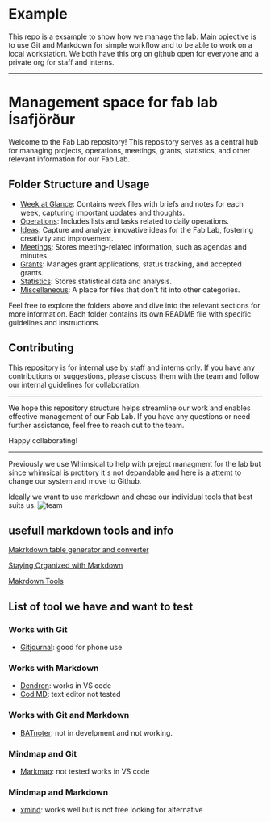 # Example

This repo is a exsample to show how we manage the lab. Main opjective is to use Git and Markdown for simple workflow and to be able to work on a local workstation.
We both have this org on github open for everyone and a private org for staff and interns.

---

# Management space for fab lab Ísafjörður

Welcome to the Fab Lab repository! This repository serves as a central hub for managing projects, operations, meetings, grants, statistics, and other relevant information for our Fab Lab.

## Folder Structure and Usage

- [Week at Glance](./week_at_glance/week_27_2023.md): Contains week files with briefs and notes for each week, capturing important updates and thoughts.
- [Operations](./operations/): Includes lists and tasks related to daily operations.
- [Ideas](./ideas/): Capture and analyze innovative ideas for the Fab Lab, fostering creativity and improvement.
- [Meetings](./meetings/): Stores meeting-related information, such as agendas and minutes.
- [Grants](./grants/): Manages grant applications, status tracking, and accepted grants.
- [Statistics](./statistics/): Stores statistical data and analysis.
- [Miscellaneous](./miscellaneous/): A place for files that don't fit into other categories.


Feel free to explore the folders above and dive into the relevant sections for more information. Each folder contains its own README file with specific guidelines and instructions.

<!--
 ## Usage

- **Week at Glance**: Add briefs and notes for each week, capturing important updates and thoughts.
- **Operations**: Maintain lists and tasks related to daily operations, ensuring smooth functioning of the Fab Lab.
- **Meetings**: Record agendas, minutes, and supporting documents for effective meeting management.
- **Grants**: Manage grant applications, track their status, and store documentation related to accepted grants.
- **Statistics**: Analyze and store statistical data to gain insights into various aspects of the Fab Lab.
- **Miscellaneous**: Store temporary files, ad-hoc notes, or other miscellaneous items that don't fit into other categories.

Please refer to the respective README files within each folder for detailed instructions and guidelines.
-->
## Contributing

This repository is for internal use by staff and interns only. If you have any contributions or suggestions, please discuss them with the team and follow our internal guidelines for collaboration.

---

We hope this repository structure helps streamline our work and enables effective management of our Fab Lab. If you have any questions or need further assistance, feel free to reach out to the team.

Happy collaborating!


---

Previously we use Whimsical to help with preject managment for the lab but since whimsical is protitory it's not depandable and here is a attemt to change our system and move to Github.

Ideally we want to use markdown and chose our individual tools that best suits us.
![team](https://assets.website-files.com/6364b6fd26e298b11fb9391f/6364b6fd26e29808f3b93c39_6309fdba811f2d1f3cabfdc7_DrawKit0042_Product_%2526_Project_Managers_Banner.png)

## usefull markdown tools and info

[Makrkdown table generator and converter](https://tabletomarkdown.com/generate-markdown-table/)

[Staying Organized with Markdown](https://www.mayerdan.com/programming/2016/11/26/standup-markdown-history)

[Makrdown Tools](https://www.markdownguide.org/tools/)

## List of tool we have and want to test

### Works with **Git**

- [Gitjournal](https://gitjournal.io/): good for phone use

### Works with Markdown

- [Dendron](https://www.dendron.so/): works in VS code
- [CodiMD](https://github.com/hackmdio/codimd): text editor not tested

### Works with Git and Markdown

- [BATnoter](https://batnoter.com/login): not in develpment and not working.

### Mindmap and Git

- [Markmap](https://markmap.js.org/): not tested works in VS code

### Mindmap and Markdown

- [xmind](https://xmind.app/): works well but is not free looking for alternative
